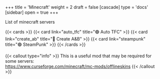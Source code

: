 +++
title = 'Minecraft'
weight = 2
draft = false
[cascade]
	type = 'docs'
[sidebar]
	open = true
+++

List of minecraft servers


{{< cards >}}
  {{< card link="auto_tfc" title="🟢 Auto TFC" >}}
  {{< card link="create_ab" title="🔴 Create A&B" >}}
  {{< card link="steampunk" title="🟢 SteamPunk" >}}
{{< /cards >}}


{{< callout type="info" >}}
This is a useful mod that may be required for some servers:\
https://www.curseforge.com/minecraft/mc-mods/offlineskins
{{< /callout >}}


